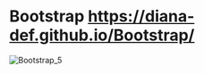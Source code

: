 # Bootstrap https://diana-def.github.io/Bootstrap/
![Bootstrap_5](https://github.com/Diana-def/Bootstrap/assets/112267131/ca33a238-981c-44b4-ba61-1f2ddd756de6)
